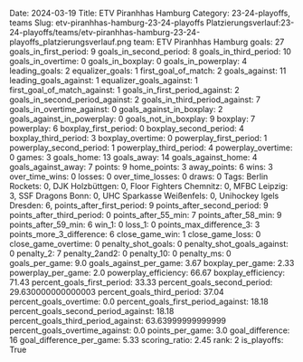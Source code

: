 Date: 2024-03-19
Title: ETV Piranhhas Hamburg
Category: 23-24-playoffs, teams
Slug: etv-piranhhas-hamburg-23-24-playoffs
Platzierungsverlauf:23-24-playoffs/teams/etv-piranhhas-hamburg-23-24-playoffs_platzierungsverlauf.png
team: ETV Piranhhas Hamburg
goals: 27
goals_in_first_period: 9
goals_in_second_period: 8
goals_in_third_period: 10
goals_in_overtime: 0
goals_in_boxplay: 0
goals_in_powerplay: 4
leading_goals: 2
equalizer_goals: 1
first_goal_of_match: 2
goals_against: 11
leading_goals_against: 1
equalizer_goals_against: 1
first_goal_of_match_against: 1
goals_in_first_period_against: 2
goals_in_second_period_against: 2
goals_in_third_period_against: 7
goals_in_overtime_against: 0
goals_against_in_boxplay: 2
goals_against_in_powerplay: 0
goals_not_in_boxplay: 9
boxplay: 7
powerplay: 6
boxplay_first_period: 0
boxplay_second_period: 4
boxplay_third_period: 3
boxplay_overtime: 0
powerplay_first_period: 1
powerplay_second_period: 1
powerplay_third_period: 4
powerplay_overtime: 0
games: 3
goals_home: 13
goals_away: 14
goals_against_home: 4
goals_against_away: 7
points: 9
home_points: 3
away_points: 6
wins: 3
over_time_wins: 0
losses: 0
over_time_losses: 0
draws: 0
Tags:  Berlin Rockets: 0,  DJK Holzbüttgen: 0,  Floor Fighters Chemnitz: 0,  MFBC Leipzig: 3,  SSF Dragons Bonn: 0,  UHC Sparkasse Weißenfels: 0,  Unihockey Igels Dresden: 6,
points_after_first_period: 9
points_after_second_period: 9
points_after_third_period: 0
points_after_55_min: 7
points_after_58_min: 9
points_after_59_min: 6
win_1: 0
loss_1: 0
points_max_difference_3: 3
points_more_3_difference: 6
close_game_win: 1
close_game_loss: 0
close_game_overtime: 0
penalty_shot_goals: 0
penalty_shot_goals_against: 0
penalty_2: 7
penalty_2and2: 0
penalty_10: 0
penalty_ms: 0
goals_per_game: 9.0
goals_against_per_game: 3.67
boxplay_per_game: 2.33
powerplay_per_game: 2.0
powerplay_efficiency: 66.67
boxplay_efficiency: 71.43
percent_goals_first_period: 33.33
percent_goals_second_period: 29.630000000000003
percent_goals_third_period: 37.04
percent_goals_overtime: 0.0
percent_goals_first_period_against: 18.18
percent_goals_second_period_against: 18.18
percent_goals_third_period_against: 63.63999999999999
percent_goals_overtime_against: 0.0
points_per_game: 3.0
goal_difference: 16
goal_difference_per_game: 5.33
scoring_ratio: 2.45
rank: 2
is_playoffs: True
